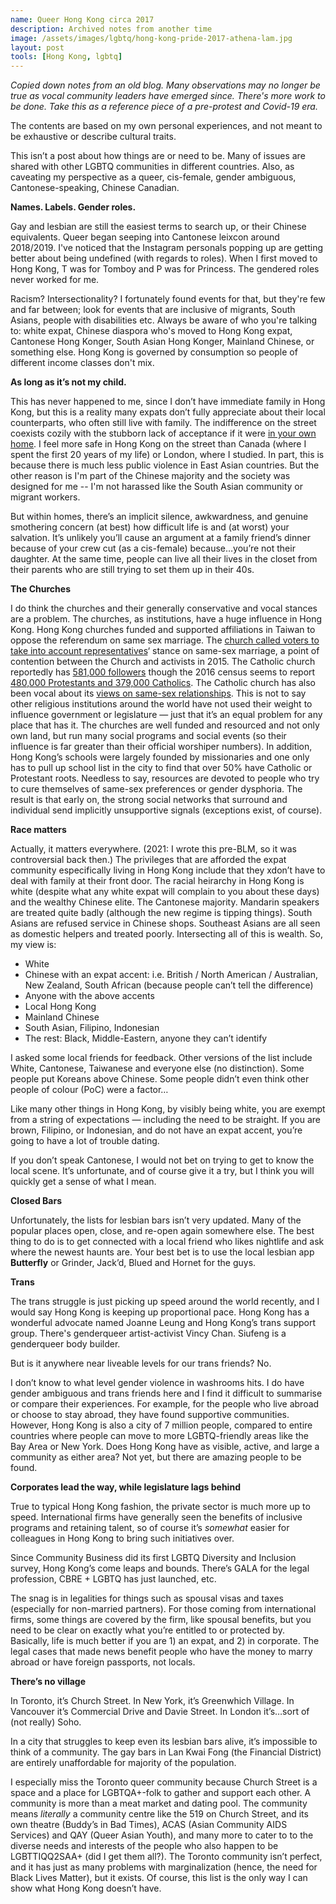 ```yaml
---
name: Queer Hong Kong circa 2017
description: Archived notes from another time
image: /assets/images/lgbtq/hong-kong-pride-2017-athena-lam.jpg
layout: post
tools: [Hong Kong, lgbtq]
---
```


*Copied down notes from an old blog. Many observations may no longer be true as vocal community leaders have emerged since. There's more work to be done. Take this as a reference piece of a pre-protest and Covid-19 era.*

The contents are based on my own personal experiences, and not meant to be exhaustive or describe cultural traits. 

This isn’t a post about how things are or need to be. Many of issues are shared with other LGBTQ communities in different countries. Also, as caveating my perspective as a queer, cis-female, gender ambiguous, Cantonese-speaking, Chinese Canadian.

**Names. Labels. Gender roles.**

Gay and lesbian are still the easiest terms to search up, or their Chinese equivalents. Queer began seeping into Cantonese leixcon around 2018/2019. I've noticed that the Instagram personals popping up are getting better about being undefined (with regards to roles). When I first moved to Hong Kong, T was for Tomboy and P was for Princess. The gendered roles never worked for me.

Racism? Intersectionality? I fortunately found events for that, but they're few and far between; look for events that are inclusive of migrants, South Asians, people with disabilities etc. Always be aware of who you're talking to: white expat, Chinese diaspora who's moved to Hong Kong expat, Cantonese Hong Konger, South Asian Hong Konger, Mainland Chinese, or something else. Hong Kong is governed by consumption so people of different income classes don't mix. 

**As long as it’s not my child.**

This has never happened to me, since I don’t have immediate family in Hong Kong, but this is a reality many expats don’t fully appreciate about their local counterparts, who often still live with family. The indifference on the street coexists cozily with the stubborn lack of acceptance if it were [in your own home](http://www.samesame.com.au/features/13048/An-uphill-battle-for-Hong-Kongs-rainbow-community). I feel more safe in Hong Kong on the street than Canada (where I spent the first 20 years of my life) or London, where I studied. In part, this is because there is much less public violence in East Asian countries. But the other reason is I'm part of the Chinese majority and the society was designed for me -- I'm not harassed like the South Asian community or migrant workers. 

But within homes, there’s an implicit silence, awkwardness, and genuine smothering concern (at best) how difficult life is and (at worst) your salvation. It’s unlikely you’ll cause an argument at a family friend’s dinner because of your crew cut (as a cis-female) because…you’re not their daughter. At the same time, people can live all their lives in the closet from their parents who are still trying to set them up in their 40s.

**The Churches**

I do think the churches and their generally conservative and vocal stances are a problem. The churches, as institutions, have a huge influence in Hong Kong. Hong Kong churches funded and supported affiliations in Taiwan to oppose the referendum on same sex marriage. The [church called voters to take into account representatives](http://www.scmp.com/news/hong-kong/law-crime/article/1924134/church-invasion-scuffles-hong-kong-lgbt-activists-storm)‘ stance on same-sex marriage, a point of contention between the Church and activists in 2015. The Catholic church reportedly has [581,000 followers](https://en.wikipedia.org/wiki/Roman_Catholic_Diocese_of_Hong_Kong) though the 2016 census seems to report [480,000 Protestants and 379,000 Catholics](https://www.gov.hk/en/about/abouthk/factsheets/docs/religion.pdf). The Catholic church has also been vocal about its [views on same-sex relationships](http://www.scmp.com/comment/insight-opinion/article/1877566/hong-kongs-catholic-church-leaders-linking-gay-rights-drug). This is not to say other religious institutions around the world have not used their weight to influence government or legislature — just that it’s an equal problem for any place that has it. The churches are well funded and resourced and not only own land, but run many social programs and social events (so their influence is far greater than their official worshiper numbers). In addition, Hong Kong’s schools were largely founded by missionaries and one only has to pull up school list in the city to find that over 50% have Catholic or Protestant roots. Needless to say, resources are devoted to people who try to cure themselves of same-sex preferences or gender dysphoria. The result is that early on, the strong social networks that surround and individual send implicitly unsupportive signals (exceptions exist, of course). 

**Race matters**

Actually, it matters everywhere. (2021: I wrote this pre-BLM, so it was controversial back then.)  The privileges that are afforded the expat community especifically living in Hong Kong include that they xdon’t have to deal with family at their front door. The racial heirarchy in Hong Kong is white (despite what any white expat will complain to you about these days) and the wealthy Chinese elite. The Cantonese majority. Mandarin speakers are treated quite badly (although the new regime is tipping things). South Asians are refused service in Chinese shops. Southeast Asians are all seen as domestic helpers and treated poorly. Intersecting all of this is wealth. So, my view is:

-   White
-   Chinese with an expat accent: i.e. British / North American / Australian, New Zealand, South African (because people can’t tell the difference)
-   Anyone with the above accents
-   Local Hong Kong
-   Mainland Chinese
-   South Asian, Filipino, Indonesian
-   The rest: Black, Middle-Eastern, anyone they can’t identify

I asked some local friends for feedback. Other versions of the list include White, Cantonese, Taiwanese and everyone else (no distinction). Some people put Koreans above Chinese. Some people didn’t even think other people of colour (PoC) were a factor…

Like many other things in Hong Kong, by visibly being white, you are exempt from a string of expectations — including the need to be straight. If you are brown, Filipino, or Indonesian, and do not have an expat accent, you’re going to have a lot of trouble dating.

If you don’t speak Cantonese, I would not bet on trying to get to know the local scene. It’s unfortunate, and of course give it a try, but I think you will quickly get a sense of what I mean.

**Closed Bars**

Unfortunately, the lists for lesbian bars isn’t very updated. Many of the popular places open, close, and re-open again somewhere else. The best thing to do is to get connected with a local friend who likes nightlife and ask where the newest haunts are. Your best bet is to use the local lesbian app **Butterfly** or Grinder, Jack’d, Blued and Hornet for the guys.

**Trans**

The trans struggle is just picking up speed around the world recently, and I would say Hong Kong is keeping up proportional pace. Hong Kong has a wonderful advocate named Joanne Leung and Hong Kong’s trans support group. There's genderqueer artist-activist Vincy Chan. Siufeng is a genderqueer body builder.

But is it anywhere near liveable levels for our trans friends? No.

I don’t know to what level gender violence in washrooms hits. I do have gender ambiguous and trans friends here and I find it difficult to summarise or compare their experiences. For example, for the people who live abroad or choose to stay abroad, they have found supportive communities. However, Hong Kong is also a city of 7 million people, compared to entire countries where people can move to more LGBTQ-friendly areas like the Bay Area or New York. Does Hong Kong have as visible, active, and large a community as either area? Not yet, but there are amazing people to be found. 

**Corporates lead the way, while legislature lags behind**

True to typical Hong Kong fashion, the private sector is much more up to speed. International firms have generally seen the benefits of inclusive programs and retaining talent, so of course it’s _somewhat_ easier for colleagues in Hong Kong to bring such initiatives over.

Since Community Business did its first LGBTQ Diversity and Inclusion survey, Hong Kong’s come leaps and bounds. There’s GALA for the legal profession, CBRE + LGBTQ has just launched, etc.

The snag is in legalities for things such as spousal visas and taxes (especially for non-married partners). For those coming from international firms, some things are covered by the firm, like spousal benefits, but you need to be clear on exactly what you’re entitled to or protected by. Basically, life is much better if you are 1) an expat, and 2) in corporate. The legal cases that made news benefit people who have the money to marry abroad or have foreign passports, not locals.

**There’s no village**

In Toronto, it’s Church Street. In New York, it’s Greenwhich Village. In Vancouver it’s Commercial Drive and Davie Street. In London it’s…sort of (not really) Soho.

In a city that struggles to keep even its lesbian bars alive, it’s impossible to think of a community. The gay bars in Lan Kwai Fong (the Financial District) are entirely unaffordable for majority of the population.

I especially miss the Toronto queer community because Church Street is a space and a place for LGBTQA+-folk to gather and support each other. A community is more than a meat market and dating pool. The community means _literally_ a community centre like the 519 on Church Street, and its own theatre (Buddy’s in Bad Times), ACAS (Asian Community AIDS Services) and QAY (Queer Asian Youth), and many more to cater to to the diverse needs and interests of the people who also happen to be LGBTTIQQ2SAA+ (did I get them all?). The Toronto community isn’t perfect, and it has just as many problems with marginalization (hence, the need for Black Lives Matter), but it exists. Of course, this list is the only way I can show what Hong Kong doesn’t have.
